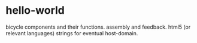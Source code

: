 # hello-world
bicycle components and their functions. assembly and feedback. html5 (or relevant languages) strings for eventual host-domain.
